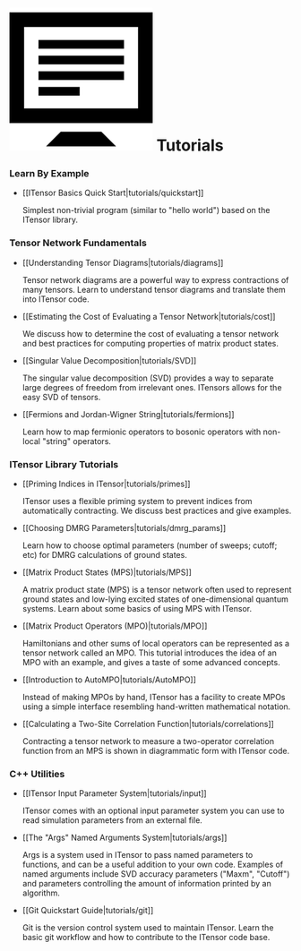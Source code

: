 
# <img src="docs/tutorials/icon.png" class="largeicon"> Tutorials


### Learn By Example

* [[ITensor Basics Quick Start|tutorials/quickstart]]

  Simplest non-trivial program (similar to "hello world") based on the ITensor library.

### Tensor Network Fundamentals

* [[Understanding Tensor Diagrams|tutorials/diagrams]]

  Tensor network diagrams are a powerful way to express 
  contractions of many tensors.
  Learn to understand tensor diagrams and translate them 
  into ITensor code.

* [[Estimating the Cost of Evaluating a Tensor Network|tutorials/cost]]

  We discuss how to determine the cost of evaluating a tensor network and best practices for 
  computing properties of matrix product states.

* [[Singular Value Decomposition|tutorials/SVD]]
  
  The singular value decomposition (SVD) provides a way to separate large degrees 
  of freedom from irrelevant ones.  ITensors allows for the easy SVD of tensors.

* [[Fermions and Jordan-Wigner String|tutorials/fermions]]

  Learn how to map fermionic operators to bosonic operators with non-local "string" operators.


### ITensor Library Tutorials

* [[Priming Indices in ITensor|tutorials/primes]]

  ITensor uses a flexible priming system to prevent indices from automatically 
  contracting.  We discuss best practices and give examples.

<!-- Commented out for the time being
* [[The Matrix Product State (MPS)|tutorials/MPS]]

  ITensor includes a full-featured matrix product state class that can be used
  with or without quantum number conservation.
  -->

* [[Choosing DMRG Parameters|tutorials/dmrg_params]]

  Learn how to choose optimal parameters (number of sweeps; cutoff; etc)
  for DMRG calculations of ground states.

* [[Matrix Product States (MPS)|tutorials/MPS]]

  A matrix product state (MPS) is a tensor network often used to
  represent ground states and low-lying excited states of one-dimensional
  quantum systems. Learn about some basics of using MPS with ITensor.


* [[Matrix Product Operators (MPO)|tutorials/MPO]]

  Hamiltonians and other sums of local operators can be represented as a tensor 
  network called an MPO. This tutorial introduces the idea of an MPO with an 
  example, and gives a taste of some advanced concepts.


* [[Introduction to AutoMPO|tutorials/AutoMPO]]

  Instead of making MPOs by hand, ITensor has a facility to create MPOs using a
  simple interface resembling hand-written mathematical notation.


* [[Calculating a Two-Site Correlation Function|tutorials/correlations]]

  Contracting a tensor network to measure a two-operator correlation
  function from an MPS is shown in diagrammatic form with ITensor code.

### C++ Utilities

* [[ITensor Input Parameter System|tutorials/input]]

  ITensor comes with an optional input parameter system you can
  use to read simulation parameters from an external file.

* [[The "Args" Named Arguments System|tutorials/args]]

  Args is a system used in ITensor to pass named parameters to functions,
  and can be a useful addition to your own code.
  Examples of named arguments include SVD accuracy parameters ("Maxm", "Cutoff")
  and parameters controlling the amount of information printed by an algorithm. 

* [[Git Quickstart Guide|tutorials/git]]

  Git is the version control system used to maintain ITensor.
  Learn the basic git workflow and how to contribute to the ITensor code base.


<br/>
